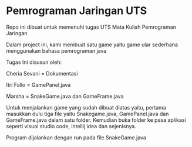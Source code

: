 # Pemrograman Jaringan UTS
Repo ini dibuat untuk memenuhi tugas UTS Mata Kuliah Pemrograman Jaringan

Dalam project ini, kami membuat satu game yaitu game ular sederhana menggunakan bahasa pemrograman java

Tugas Ini disusun oleh:

Cheria Sevani = Dokumentasi

Itri Fallo = GamePanel.java

Marsha = SnakeGame.java dan GameFrame.java

Untuk menjalankan game yang sudah dibuat diatas yaitu, pertama masukkan dulu tiga file yaitu Snakegame.java, GamePanel.java dan GameFrame.java dalam satu folder. Kemudian buka folder ke pasa aplikasi seperti visual studio code, intellij idea dan sejenisnya. 

Program dijalankan dengan run pada file SnakeGame.java

